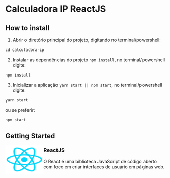# Calculadora IP ReactJS

## How to install

1. Abrir o diretório principal do projeto, digitando no terminal/powershell:

```javascript
cd calculadora-ip
```

2. Instalar as dependências do projeto `npm install`, no terminal/powershell digite:

```javascript
npm install
```

3. Inicializar a aplicação `yarn start || npm start`, no terminal/powershell digite:

```javascript
yarn start
```

ou se preferir:

```javascript
npm start
```

## Getting Started

<img align="left" width="120" height="90" src="/public/img/React_logo.png">

### ReactJS

O React é uma biblioteca JavaScript de código aberto com foco em criar interfaces de usuário em páginas web.
